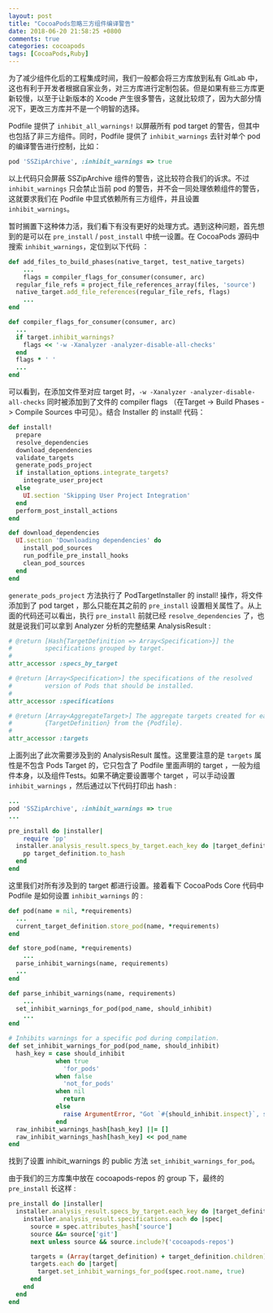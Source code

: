 ```yaml
---
layout: post
title: "CocoaPods忽略三方组件编译警告"
date: 2018-06-20 21:58:25 +0800
comments: true
categories: cocoapods
tags: [CocoaPods,Ruby]
---
```



为了减少组件化后的工程集成时间，我们一般都会将三方库放到私有 GitLab 中，这也有利于开发者根据自家业务，对三方库进行定制包装。但是如果有些三方库更新较慢，以至于让新版本的 Xcode 产生很多警告，这就比较烦了，因为大部分情况下，更改三方库并不是一个明智的选择。

Podfile 提供了 `inhibit_all_warnings!` 以屏蔽所有 pod target 的警告，但其中也包括了非三方组件。同时，Podfile 提供了 `inhibit_warnings` 去针对单个 pod 的编译警告进行控制，比如：

```ruby
pod 'SSZipArchive', :inhibit_warnings => true
```
以上代码只会屏蔽 SSZipArchive 组件的警告，这比较符合我们的诉求。不过 `inhibit_warnings` 只会禁止当前 pod 的警告，并不会一同处理依赖组件的警告，这就要求我们在 Podfile 中显式依赖所有三方组件，并且设置 `inhibit_warnings`。


<!--more-->

暂时搁置下这种体力活，我们看下有没有更好的处理方式。遇到这种问题，首先想到的是可以在 `pre_install` / `post_install` 中统一设置。在 CocoaPods 源码中搜索 `inhibit_warnings`，定位到以下代码 ：

```ruby
def add_files_to_build_phases(native_target, test_native_targets)
	...
	flags = compiler_flags_for_consumer(consumer, arc)
  regular_file_refs = project_file_references_array(files, 'source')
  native_target.add_file_references(regular_file_refs, flags)
	...
end

def compiler_flags_for_consumer(consumer, arc)
  ...
  if target.inhibit_warnings?
    flags << '-w -Xanalyzer -analyzer-disable-all-checks'
  end
  flags * ' '
  ...
end
```
可以看到，在添加文件至对应 target 时，`-w -Xanalyzer -analyzer-disable-all-checks` 同时被添加到了文件的 compiler flags （在Target -> Build Phases -> Compile Sources 中可见）。结合 Installer 的 install! 代码：

```ruby
def install!
  prepare
  resolve_dependencies
  download_dependencies
  validate_targets
  generate_pods_project
  if installation_options.integrate_targets?
    integrate_user_project
  else
    UI.section 'Skipping User Project Integration'
  end
  perform_post_install_actions
end

def download_dependencies
  UI.section 'Downloading dependencies' do
    install_pod_sources
    run_podfile_pre_install_hooks
    clean_pod_sources
  end
end
```
`generate_pods_project` 方法执行了 PodTargetInstaller 的 install! 操作，将文件添加到了 pod target ，那么只能在其之前的 `pre_install` 设置相关属性了。从上面的代码还可以看出，执行 `pre_install` 前就已经 `resolve_dependencies` 了，也就是说我们可以拿到 Analyzer 分析的完整结果 AnalysisResult :

```ruby
# @return [Hash{TargetDefinition => Array<Specification>}] the
#         specifications grouped by target.
#
attr_accessor :specs_by_target

# @return [Array<Specification>] the specifications of the resolved
#         version of Pods that should be installed.
#
attr_accessor :specifications

# @return [Array<AggregateTarget>] The aggregate targets created for each
#         {TargetDefinition} from the {Podfile}.
#
attr_accessor :targets
```

上面列出了此次需要涉及到的 AnalysisResult 属性。这里要注意的是 `targets` 属性是不包含 Pods Target 的，它只包含了 Podfile 里面声明的 target ，一般为组件本身，以及组件Tests。如果不确定要设置哪个 target ，可以手动设置 `inhibit_warnings` ，然后通过以下代码打印出 hash :

```ruby
...
pod 'SSZipArchive', :inhibit_warnings => true
...

pre_install do |installer|
	require 'pp'
  installer.analysis_result.specs_by_target.each_key do |target_definition|
  	pp target_definition.to_hash
  end
end
```
这里我们对所有涉及到的 target 都进行设置。接着看下 CocoaPods Core 代码中 Podfile 是如何设置 `inhibit_warnings` 的 : 

```ruby
def pod(name = nil, *requirements)
  ...
  current_target_definition.store_pod(name, *requirements)
end

def store_pod(name, *requirements)
	...
  parse_inhibit_warnings(name, requirements)
  ...
end

def parse_inhibit_warnings(name, requirements)
	...
  set_inhibit_warnings_for_pod(pod_name, should_inhibit)
	...
end

# Inhibits warnings for a specific pod during compilation.
def set_inhibit_warnings_for_pod(pod_name, should_inhibit)
  hash_key = case should_inhibit
             when true
               'for_pods'
             when false
               'not_for_pods'
             when nil
               return
             else
               raise ArgumentError, "Got `#{should_inhibit.inspect}`, should be a boolean"
             end
  raw_inhibit_warnings_hash[hash_key] ||= []
  raw_inhibit_warnings_hash[hash_key] << pod_name
end
```
找到了设置 inhibit_warnings 的 public 方法 `set_inhibit_warnings_for_pod`。

由于我们的三方库集中放在 cocoapods-repos 的 group 下，最终的 `pre_install` 长这样 :

```ruby
pre_install do |installer|
  installer.analysis_result.specs_by_target.each_key do |target_definition|
    installer.analysis_result.specifications.each do |spec|
      source = spec.attributes_hash['source']
      source &&= source['git']
      next unless source && source.include?('cocoapods-repos')

      targets = (Array(target_definition) + target_definition.children)
      targets.each do |target|
        target.set_inhibit_warnings_for_pod(spec.root.name, true)
      end
    end
  end
end
```

